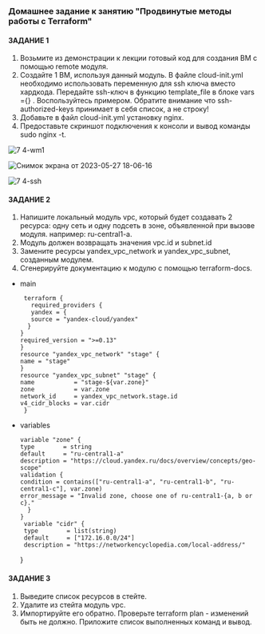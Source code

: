 ### Домашнее задание к занятию "Продвинутые методы работы с Terraform"

#### ЗАДАНИЕ 1
1. Возьмите из демонстрации к лекции готовый код для создания ВМ с помощью remote модуля.
2. Создайте 1 ВМ, используя данный модуль. В файле cloud-init.yml необходимо использовать переменную для ssh ключа вместо хардкода. Передайте ssh-ключ в функцию template_file в блоке vars ={} . Воспользуйтесь примером. Обратите внимание что ssh-authorized-keys принимает в себя список, а не строку!
3. Добавьте в файл cloud-init.yml установку nginx.
4. Предоставьте скриншот подключения к консоли и вывод команды sudo nginx -t.

![7 4-wm1](https://github.com/Mix1g/netology/assets/119140245/daf22d1e-e390-492d-b638-48ede13f4520)


![Снимок экрана от 2023-05-27 18-06-16](https://github.com/Mix1g/netology/assets/119140245/673b2f19-b47a-4738-a701-540d011d751a)


![7 4-ssh](https://github.com/Mix1g/netology/assets/119140245/3f01e644-de72-43b4-9259-f5fa1350df71)


#### ЗАДАНИЕ 2

1. Напишите локальный модуль vpc, который будет создавать 2 ресурса: одну сеть и одну подсеть в зоне, объявленной при вызове модуля. например: ru-central1-a.
2. Модуль должен возвращать значения vpc.id и subnet.id
3. Замените ресурсы yandex_vpc_network и yandex_vpc_subnet, созданным модулем.
4. Сгенерируйте документацию к модулю с помощью terraform-docs.

- main

       terraform {
         required_providers {
         yandex = {
         source = "yandex-cloud/yandex"
        }
      }
      required_version = ">=0.13"
      }
      resource "yandex_vpc_network" "stage" {
      name = "stage"
      }
      resource "yandex_vpc_subnet" "stage" {
      name           = "stage-${var.zone}"
      zone           = var.zone
      network_id     = yandex_vpc_network.stage.id
      v4_cidr_blocks = var.cidr
       }
       
       
 - variables
 
       variable "zone" {
       type        = string
       default     = "ru-central1-a"
       description = "https://cloud.yandex.ru/docs/overview/concepts/geo-scope"
       validation {
       condition = contains(["ru-central1-a", "ru-central1-b", "ru-central1-c"], var.zone)
       error_message = "Invalid zone, choose one of ru-central1-{a, b or c}."
         }
       }
        variable "cidr" {
        type        = list(string)
        default     = ["172.16.0.0/24"]
        description = "https://networkencyclopedia.com/local-address/"
      }       

   
#### ЗАДАНИЕ 3
1. Выведите список ресурсов в стейте.
2. Удалите из стейта модуль vpc.
3. Импортируйте его обратно. Проверьте terraform plan - изменений быть не должно. Приложите список выполненных команд и вывод.

